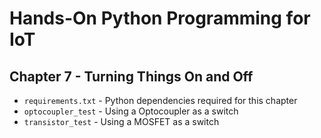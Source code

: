 # Hands-On Python Programming for IoT

## Chapter 7 - Turning Things On and Off

* `requirements.txt` - Python dependencies required for this chapter
* `optocoupler_test` - Using a Optocoupler as a switch
* `transistor_test` - Using a MOSFET as a switch

